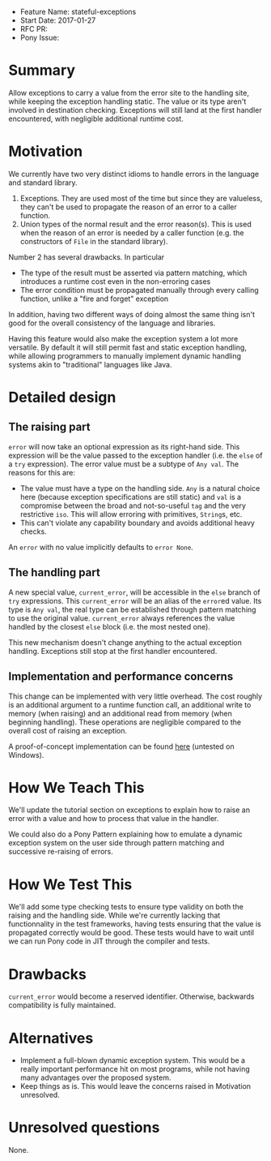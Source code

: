 - Feature Name: stateful-exceptions
- Start Date: 2017-01-27
- RFC PR:
- Pony Issue:

# Summary

Allow exceptions to carry a value from the error site to the handling site, while keeping the exception handling static. The value or its type aren't involved in destination checking. Exceptions will still land at the first handler encountered, with negligible additional runtime cost.

# Motivation

We currently have two very distinct idioms to handle errors in the language and standard library.

1. Exceptions. They are used most of the time but since they are valueless, they can't be used to propagate the reason of an error to a caller function.
2. Union types of the normal result and the error reason(s). This is used when the reason of an error is needed by a caller function (e.g. the constructors of `File` in the standard library).

Number 2 has several drawbacks. In particular

- The type of the result must be asserted via pattern matching, which introduces a runtime cost even in the non-erroring cases
- The error condition must be propagated manually through every calling function, unlike a "fire and forget" exception

In addition, having two different ways of doing almost the same thing isn't good for the overall consistency of the language and libraries.

Having this feature would also make the exception system a lot more versatile. By default it will still permit fast and static exception handling, while allowing programmers to manually implement dynamic handling systems akin to "traditional" languages like Java.

# Detailed design

## The raising part

`error` will now take an optional expression as its right-hand side. This expression will be the value passed to the exception handler (i.e. the `else` of a `try` expression). The error value must be a subtype of `Any val`. The reasons for this are:

- The value must have a type on the handling side. `Any` is a natural choice here (because exception specifications are still static) and `val` is a compromise between the broad and not-so-useful `tag` and the very restrictive `iso`. This will allow erroring with primitives, `String`s, etc.
- This can't violate any capability boundary and avoids additional heavy checks.

An `error` with no value implicitly defaults to `error None`.

## The handling part

A new special value, `current_error`, will be accessible in the `else` branch of `try` expressions. This `current_error` will be an alias of the `error`ed value. Its type is `Any val`, the real type can be established through pattern matching to use the original value. `current_error` always references the value handled by the closest `else` block (i.e. the most nested one).

This new mechanism doesn't change anything to the actual exception handling. Exceptions still stop at the first handler encountered.

## Implementation and performance concerns

This change can be implemented with very little overhead. The cost roughly is an additional argument to a runtime function call, an additional write to memory (when raising) and an additional read from memory (when beginning handling). These operations are negligible compared to the overall cost of raising an exception.

A proof-of-concept implementation can be found [here](https://github.com/Praetonus/ponyc/tree/stateful-exceptions) (untested on Windows).

# How We Teach This

We'll update the tutorial section on exceptions to explain how to raise an error with a value and how to process that value in the handler.

We could also do a Pony Pattern explaining how to emulate a dynamic exception system on the user side through pattern matching and successive re-raising of errors.

# How We Test This

We'll add some type checking tests to ensure type validity on both the raising and the handling side. While we're currently lacking that functionnality in the test frameworks, having tests ensuring that the value is propagated correctly would be good. These tests would have to wait until we can run Pony code in JIT through the compiler and tests.

# Drawbacks

`current_error` would become a reserved identifier. Otherwise, backwards compatibility is fully maintained.

# Alternatives

- Implement a full-blown dynamic exception system. This would be a really important performance hit on most programs, while not having many advantages over the proposed system.
- Keep things as is. This would leave the concerns raised in Motivation unresolved.

# Unresolved questions

None.
